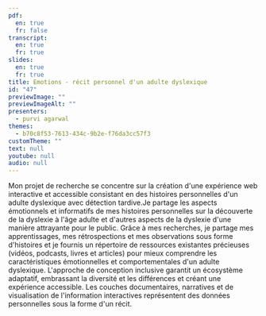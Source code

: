```yaml
---
pdf:
  en: true
  fr: false
transcript:
  en: true
  fr: true
slides:
  en: true
  fr: true
title: Emotions - récit personnel d'un adulte dyslexique
id: "47"
previewImage: ""
previewImageAlt: ""
presenters:
  - purvi agarwal
themes:
  - b70c8f53-7613-434c-9b2e-f76da3cc57f3
customTheme: ""
text: null
youtube: null
audio: null
---
```

Mon projet de recherche se concentre sur la création d'une expérience web interactive et accessible consistant en des histoires personnelles d'un adulte dyslexique avec détection tardive.Je partage les aspects émotionnels et informatifs de mes histoires personnelles sur la découverte de la dyslexie à l'âge adulte et d'autres aspects de la dyslexie d'une manière attrayante pour le public. Grâce à mes recherches, je partage mes apprentissages, mes rétrospections et mes observations sous forme d'histoires et je fournis un répertoire de ressources existantes précieuses (vidéos, podcasts, livres et articles) pour mieux comprendre les caractéristiques émotionnelles et comportementales d'un adulte dyslexique. L'approche de conception inclusive garantit un écosystème adaptatif, embrassant la diversité et les différences et créant une expérience accessible. Les couches documentaires, narratives et de visualisation de l'information interactives représentent des données personnelles sous la forme d'un récit.
